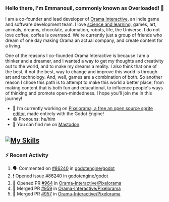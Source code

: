 ### Hello there, I'm Emmanouil, commonly known as Overloaded! 👋
I am a co-founder and lead developer of [Orama Interactive](https://www.oramainteractive.com/), an indie game and software development team. I love [science and learning](https://github.com/OverloadedOrama/KnowledgeBase), games, art, animals, dreams, chocolate, automation, robots, life, the Universe. I do not love coffee, coffee is overrated. We're currently just a group of friends who dream of one day making Orama an actual company, and create content for a living.

One of the reasons I co-founded Orama Interactive is because I am a thinker and a dreamer, and I wanted a way to get my thoughts and creativity out to the world, and to make my dreams a reality. I also think that one of the best, if not the best, way to change and improve this world is through art and technology. And, well, games are a combination of both. So another reason I chose this path is to attempt to make this world a better place, from making content that is both fun and educational, to influence people's ways of thinking and promote open-mindedness. I hope you'll join me in this journey!

- 🔭 I’m currently working on [Pixelorama, a free an open source sprite editor](https://github.com/Orama-Interactive/Pixelorama), made entirely with the Godot Engine!
- 😄 Pronouns: he/him
- 🐘 You can find me on <a rel="me" href="https://mastodon.social/@Overloaded">Mastodon</a>.

[![My Skills](https://skillicons.dev/icons?i=godot,py,cpp,cs,git,linux,html)](https://skillicons.dev)
---

### :zap: Recent Activity

<!--START_SECTION:activity-->
1. 🗣 Commented on [#86240](https://github.com/godotengine/godot/issues/86240#issuecomment-1858928142) in [godotengine/godot](https://github.com/godotengine/godot)
2. ❗ Opened issue [#86240](https://github.com/godotengine/godot/issues/86240) in [godotengine/godot](https://github.com/godotengine/godot)
3. 💪 Opened PR [#964](https://github.com/Orama-Interactive/Pixelorama/pull/964) in [Orama-Interactive/Pixelorama](https://github.com/Orama-Interactive/Pixelorama)
4. 🎉 Merged PR [#959](https://github.com/Orama-Interactive/Pixelorama/pull/959) in [Orama-Interactive/Pixelorama](https://github.com/Orama-Interactive/Pixelorama)
5. 🎉 Merged PR [#957](https://github.com/Orama-Interactive/Pixelorama/pull/957) in [Orama-Interactive/Pixelorama](https://github.com/Orama-Interactive/Pixelorama)
<!--END_SECTION:activity-->

<!--
**OverloadedOrama/OverloadedOrama** is a ✨ _special_ ✨ repository because its `README.md` (this file) appears on your GitHub profile.

Here are some ideas to get you started:

- 👯 I’m looking to collaborate on ...
- 🤔 I’m looking for help with ...
- 💬 Ask me about ...
- 📫 How to reach me: ...
- ⚡ Fun fact: ...
-->
